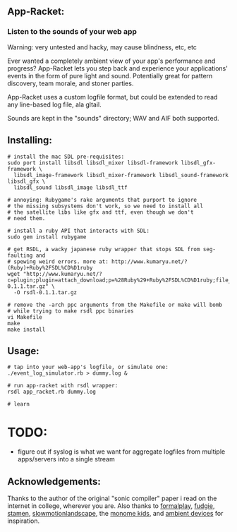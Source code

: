 ## App-Racket:
### Listen to the sounds of your web app

Warning: very untested and hacky, may cause blindness, etc, etc

Ever wanted a completely ambient view of your app's performance and
progress? App-Racket lets you step back and experience your
applications' events in the form of pure light and sound. Potentially
great for pattern discovery, team morale, and stoner parties.

App-Racket uses a custom logfile format, but could be extended to
read any line-based log file, ala gltail.

Sounds are kept in the "sounds" directory; WAV and AIF both supported.

## Installing:

    # install the mac SDL pre-requisites:
    sudo port install libsdl libsdl_mixer libsdl-framework libsdl_gfx-framework \
      libsdl_image-framework libsdl_mixer-framework libsdl_sound-framework libsdl_gfx \
      libsdl_sound libsdl_image libsdl_ttf

    # annoying: Rubygame's rake arguments that purport to ignore
    # the missing subsystems don't work, so we need to install all
    # the satellite libs like gfx and ttf, even though we don't
    # need them.

    # install a ruby API that interacts with SDL:
    sudo gem install rubygame

    # get RSDL, a wacky japanese ruby wrapper that stops SDL from seg-faulting and
    # spewing weird errors. more at: http://www.kumaryu.net/?(Ruby)+Ruby%2FSDL%CD%D1ruby
    wget "http://www.kumaryu.net/?c=plugin;plugin=attach_download;p=%28Ruby%29+Ruby%2FSDL%CD%D1ruby;file_name=rsdl-0.1.1.tar.gz" \
      -O rsdl-0.1.1.tar.gz

    # remove the -arch ppc arguments from the Makefile or make will bomb 
    # while trying to make rsdl ppc binaries
    vi Makefile
    make
    make install

## Usage:
    # tap into your web-app's logfile, or simulate one:
    ./event_log_simulator.rb > dummy.log &

    # run app-racket with rsdl wrapper:
    rsdl app_racket.rb dummy.log

    # learn

# TODO:
 * figure out if syslog is what we want for aggregate logfiles from
   multiple apps/servers into a single stream

## Acknowledgements:
Thanks to the author of the original "sonic compiler" paper i read
on the internet in college, wherever you are. Also thanks to
[formalplay](http://formalplay.com),
[fudgie](http://www.fudgie.org),
[stamen](http://stamen.com/),
[slowmotionlandscape](http://companypolicy.tv),
the [monome kids](http://monome.org/),
and [ambient devices](http://ambientdevices.myshopify.com/products/stock-orb)
for inspiration.

